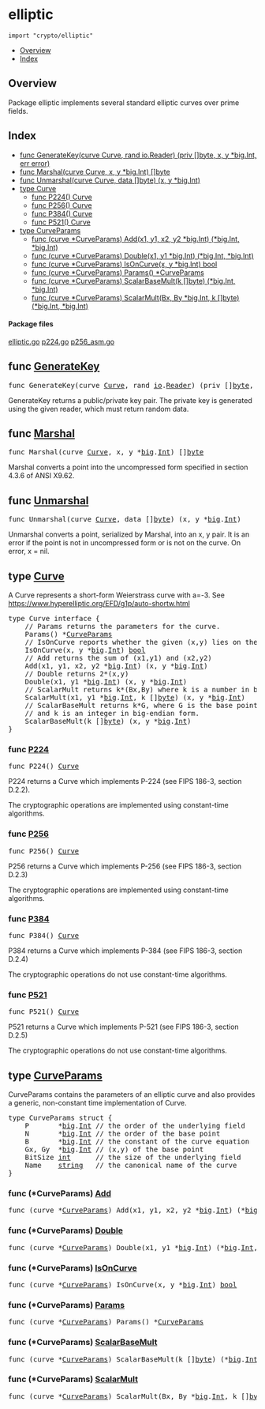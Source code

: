 

# elliptic
`import "crypto/elliptic"`

* [Overview](#pkg-overview)
* [Index](#pkg-index)

## <a id="pkg-overview">Overview</a>
Package elliptic implements several standard elliptic curves over prime
fields.




## <a id="pkg-index">Index</a>
* [func GenerateKey(curve Curve, rand io.Reader) (priv []byte, x, y *big.Int, err error)](#GenerateKey)
* [func Marshal(curve Curve, x, y *big.Int) []byte](#Marshal)
* [func Unmarshal(curve Curve, data []byte) (x, y *big.Int)](#Unmarshal)
* [type Curve](#Curve)
  * [func P224() Curve](#P224)
  * [func P256() Curve](#P256)
  * [func P384() Curve](#P384)
  * [func P521() Curve](#P521)
* [type CurveParams](#CurveParams)
  * [func (curve *CurveParams) Add(x1, y1, x2, y2 *big.Int) (*big.Int, *big.Int)](#CurveParams.Add)
  * [func (curve *CurveParams) Double(x1, y1 *big.Int) (*big.Int, *big.Int)](#CurveParams.Double)
  * [func (curve *CurveParams) IsOnCurve(x, y *big.Int) bool](#CurveParams.IsOnCurve)
  * [func (curve *CurveParams) Params() *CurveParams](#CurveParams.Params)
  * [func (curve *CurveParams) ScalarBaseMult(k []byte) (*big.Int, *big.Int)](#CurveParams.ScalarBaseMult)
  * [func (curve *CurveParams) ScalarMult(Bx, By *big.Int, k []byte) (*big.Int, *big.Int)](#CurveParams.ScalarMult)




#### <a id="pkg-files">Package files</a>
[elliptic.go](https://golang.org/src/crypto/elliptic/elliptic.go) [p224.go](https://golang.org/src/crypto/elliptic/p224.go) [p256_asm.go](https://golang.org/src/crypto/elliptic/p256_asm.go) 






## <a id="GenerateKey">func</a> [GenerateKey](https://golang.org/src/crypto/elliptic/elliptic.go?s=7397:7482#L267)
<pre>func GenerateKey(curve <a href="#Curve">Curve</a>, rand <a href="/pkg/io/">io</a>.<a href="/pkg/io/#Reader">Reader</a>) (priv []<a href="/pkg/builtin/#byte">byte</a>, x, y *<a href="/pkg/math/big/">big</a>.<a href="/pkg/math/big/#Int">Int</a>, err <a href="/pkg/builtin/#error">error</a>)</pre>
GenerateKey returns a public/private key pair. The private key is
generated using the given reader, which must return random data.



## <a id="Marshal">func</a> [Marshal](https://golang.org/src/crypto/elliptic/elliptic.go?s=8258:8305#L296)
<pre>func Marshal(curve <a href="#Curve">Curve</a>, x, y *<a href="/pkg/math/big/">big</a>.<a href="/pkg/math/big/#Int">Int</a>) []<a href="/pkg/builtin/#byte">byte</a></pre>
Marshal converts a point into the uncompressed form specified in section 4.3.6 of ANSI X9.62.



## <a id="Unmarshal">func</a> [Unmarshal](https://golang.org/src/crypto/elliptic/elliptic.go?s=8747:8803#L312)
<pre>func Unmarshal(curve <a href="#Curve">Curve</a>, data []<a href="/pkg/builtin/#byte">byte</a>) (x, y *<a href="/pkg/math/big/">big</a>.<a href="/pkg/math/big/#Int">Int</a>)</pre>
Unmarshal converts a point, serialized by Marshal, into an x, y pair.
It is an error if the point is not in uncompressed form or is not on the curve.
On error, x = nil.





## <a id="Curve">type</a> [Curve](https://golang.org/src/crypto/elliptic/elliptic.go?s=872:1510#L14)
A Curve represents a short-form Weierstrass curve with a=-3.
See <a href="https://www.hyperelliptic.org/EFD/g1p/auto-shortw.html">https://www.hyperelliptic.org/EFD/g1p/auto-shortw.html</a>


<pre>type Curve interface {
    <span class="comment">// Params returns the parameters for the curve.</span>
    Params() *<a href="#CurveParams">CurveParams</a>
    <span class="comment">// IsOnCurve reports whether the given (x,y) lies on the curve.</span>
    IsOnCurve(x, y *<a href="/pkg/math/big/">big</a>.<a href="/pkg/math/big/#Int">Int</a>) <a href="/pkg/builtin/#bool">bool</a>
    <span class="comment">// Add returns the sum of (x1,y1) and (x2,y2)</span>
    Add(x1, y1, x2, y2 *<a href="/pkg/math/big/">big</a>.<a href="/pkg/math/big/#Int">Int</a>) (x, y *<a href="/pkg/math/big/">big</a>.<a href="/pkg/math/big/#Int">Int</a>)
    <span class="comment">// Double returns 2*(x,y)</span>
    Double(x1, y1 *<a href="/pkg/math/big/">big</a>.<a href="/pkg/math/big/#Int">Int</a>) (x, y *<a href="/pkg/math/big/">big</a>.<a href="/pkg/math/big/#Int">Int</a>)
    <span class="comment">// ScalarMult returns k*(Bx,By) where k is a number in big-endian form.</span>
    ScalarMult(x1, y1 *<a href="/pkg/math/big/">big</a>.<a href="/pkg/math/big/#Int">Int</a>, k []<a href="/pkg/builtin/#byte">byte</a>) (x, y *<a href="/pkg/math/big/">big</a>.<a href="/pkg/math/big/#Int">Int</a>)
    <span class="comment">// ScalarBaseMult returns k*G, where G is the base point of the group</span>
    <span class="comment">// and k is an integer in big-endian form.</span>
    ScalarBaseMult(k []<a href="/pkg/builtin/#byte">byte</a>) (x, y *<a href="/pkg/math/big/">big</a>.<a href="/pkg/math/big/#Int">Int</a>)
}</pre>









### <a id="P224">func</a> [P224](https://golang.org/src/crypto/elliptic/p224.go?s=1375:1392#L31)
<pre>func P224() <a href="#Curve">Curve</a></pre>
P224 returns a Curve which implements P-224 (see FIPS 186-3, section D.2.2).

The cryptographic operations are implemented using constant-time algorithms.




### <a id="P256">func</a> [P256](https://golang.org/src/crypto/elliptic/elliptic.go?s=11372:11389#L368)
<pre>func P256() <a href="#Curve">Curve</a></pre>
P256 returns a Curve which implements P-256 (see FIPS 186-3, section D.2.3)

The cryptographic operations are implemented using constant-time algorithms.




### <a id="P384">func</a> [P384](https://golang.org/src/crypto/elliptic/elliptic.go?s=11581:11598#L376)
<pre>func P384() <a href="#Curve">Curve</a></pre>
P384 returns a Curve which implements P-384 (see FIPS 186-3, section D.2.4)

The cryptographic operations do not use constant-time algorithms.




### <a id="P521">func</a> [P521](https://golang.org/src/crypto/elliptic/elliptic.go?s=11790:11807#L384)
<pre>func P521() <a href="#Curve">Curve</a></pre>
P521 returns a Curve which implements P-521 (see FIPS 186-3, section D.2.5)

The cryptographic operations do not use constant-time algorithms.






## <a id="CurveParams">type</a> [CurveParams](https://golang.org/src/crypto/elliptic/elliptic.go?s=1647:1986#L32)
CurveParams contains the parameters of an elliptic curve and also provides
a generic, non-constant time implementation of Curve.


<pre>type CurveParams struct {
<span id="CurveParams.P"></span>    P       *<a href="/pkg/math/big/">big</a>.<a href="/pkg/math/big/#Int">Int</a> <span class="comment">// the order of the underlying field</span>
<span id="CurveParams.N"></span>    N       *<a href="/pkg/math/big/">big</a>.<a href="/pkg/math/big/#Int">Int</a> <span class="comment">// the order of the base point</span>
<span id="CurveParams.B"></span>    B       *<a href="/pkg/math/big/">big</a>.<a href="/pkg/math/big/#Int">Int</a> <span class="comment">// the constant of the curve equation</span>
<span id="CurveParams.Gx"></span>    Gx, Gy  *<a href="/pkg/math/big/">big</a>.<a href="/pkg/math/big/#Int">Int</a> <span class="comment">// (x,y) of the base point</span>
<span id="CurveParams.BitSize"></span>    BitSize <a href="/pkg/builtin/#int">int</a>      <span class="comment">// the size of the underlying field</span>
<span id="CurveParams.Name"></span>    Name    <a href="/pkg/builtin/#string">string</a>   <span class="comment">// the canonical name of the curve</span>
}
</pre>











### <a id="CurveParams.Add">func</a> (\*CurveParams) [Add](https://golang.org/src/crypto/elliptic/elliptic.go?s=3250:3325#L92)
<pre>func (curve *<a href="#CurveParams">CurveParams</a>) Add(x1, y1, x2, y2 *<a href="/pkg/math/big/">big</a>.<a href="/pkg/math/big/#Int">Int</a>) (*<a href="/pkg/math/big/">big</a>.<a href="/pkg/math/big/#Int">Int</a>, *<a href="/pkg/math/big/">big</a>.<a href="/pkg/math/big/#Int">Int</a>)</pre>



### <a id="CurveParams.Double">func</a> (\*CurveParams) [Double](https://golang.org/src/crypto/elliptic/elliptic.go?s=5097:5167#L176)
<pre>func (curve *<a href="#CurveParams">CurveParams</a>) Double(x1, y1 *<a href="/pkg/math/big/">big</a>.<a href="/pkg/math/big/#Int">Int</a>) (*<a href="/pkg/math/big/">big</a>.<a href="/pkg/math/big/#Int">Int</a>, *<a href="/pkg/math/big/">big</a>.<a href="/pkg/math/big/#Int">Int</a>)</pre>



### <a id="CurveParams.IsOnCurve">func</a> (\*CurveParams) [IsOnCurve](https://golang.org/src/crypto/elliptic/elliptic.go?s=2055:2110#L45)
<pre>func (curve *<a href="#CurveParams">CurveParams</a>) IsOnCurve(x, y *<a href="/pkg/math/big/">big</a>.<a href="/pkg/math/big/#Int">Int</a>) <a href="/pkg/builtin/#bool">bool</a></pre>



### <a id="CurveParams.Params">func</a> (\*CurveParams) [Params](https://golang.org/src/crypto/elliptic/elliptic.go?s=1988:2035#L41)
<pre>func (curve *<a href="#CurveParams">CurveParams</a>) Params() *<a href="#CurveParams">CurveParams</a></pre>



### <a id="CurveParams.ScalarBaseMult">func</a> (\*CurveParams) [ScalarBaseMult](https://golang.org/src/crypto/elliptic/elliptic.go?s=7072:7143#L259)
<pre>func (curve *<a href="#CurveParams">CurveParams</a>) ScalarBaseMult(k []<a href="/pkg/builtin/#byte">byte</a>) (*<a href="/pkg/math/big/">big</a>.<a href="/pkg/math/big/#Int">Int</a>, *<a href="/pkg/math/big/">big</a>.<a href="/pkg/math/big/#Int">Int</a>)</pre>



### <a id="CurveParams.ScalarMult">func</a> (\*CurveParams) [ScalarMult](https://golang.org/src/crypto/elliptic/elliptic.go?s=6637:6721#L242)
<pre>func (curve *<a href="#CurveParams">CurveParams</a>) ScalarMult(Bx, By *<a href="/pkg/math/big/">big</a>.<a href="/pkg/math/big/#Int">Int</a>, k []<a href="/pkg/builtin/#byte">byte</a>) (*<a href="/pkg/math/big/">big</a>.<a href="/pkg/math/big/#Int">Int</a>, *<a href="/pkg/math/big/">big</a>.<a href="/pkg/math/big/#Int">Int</a>)</pre>







